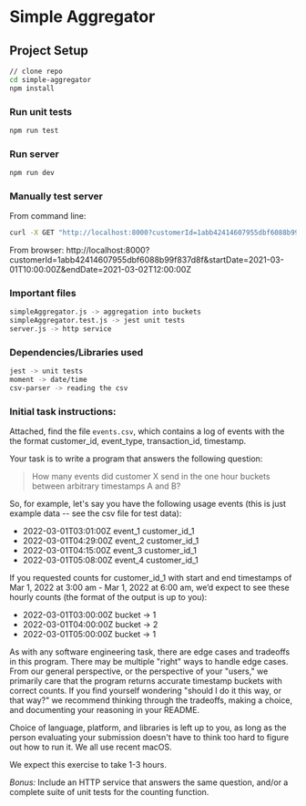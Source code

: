 
# Simple Aggregator

## Project Setup

```sh
// clone repo
cd simple-aggregator 
npm install
```

### Run unit tests
```sh
npm run test
```

### Run server
```sh
npm run dev
```

### Manually test server

From command line:
```sh
curl -X GET "http://localhost:8000?customerId=1abb42414607955dbf6088b99f837d8f&startDate=2021-03-01T10:00:00Z&endDate=2021-03-02T12:00:00Z" 

```
From browser:
http://localhost:8000?customerId=1abb42414607955dbf6088b99f837d8f&startDate=2021-03-01T10:00:00Z&endDate=2021-03-02T12:00:00Z


### Important files
```sh
simpleAggregator.js -> aggregation into buckets
simpleAggregator.test.js -> jest unit tests
server.js -> http service 
```

### Dependencies/Libraries used
```sh
jest -> unit tests
moment -> date/time
csv-parser -> reading the csv
```



### Initial task instructions:

Attached, find the file `events.csv`, which contains a log of events with the
the format customer\_id, event\_type, transaction\_id, timestamp.

Your task is to write a program that answers the following question:

> How many events did customer X send in the one hour buckets between arbitrary timestamps A and B?

So, for example, let's say you have the following usage events (this is just example data -- see the csv file for test data):

- 2022-03-01T03:01:00Z event_1 customer_id_1
- 2022-03-01T04:29:00Z event_2 customer_id_1
- 2022-03-01T04:15:00Z event_3 customer_id_1
- 2022-03-01T05:08:00Z event_4 customer_id_1

If you requested counts for customer_id_1 with start and end timestamps of Mar 1, 2022 at 3:00 am - Mar 1, 2022 at 6:00 am, we’d expect to see these hourly counts (the format of the output is up to you):
- 2022-03-01T03:00:00Z bucket -> 1
- 2022-03-01T04:00:00Z bucket -> 2
- 2022-03-01T05:00:00Z bucket -> 1

As with any software engineering task, there are edge cases and tradeoffs in this program. There may be multiple "right" ways to handle edge cases. From our general perspective, or the perspective of your "users," we primarily care that the program returns accurate timestamp buckets with correct counts. If you find yourself wondering "should I do it this way, or that way?" we recommend thinking through the tradeoffs, making a choice, and documenting your reasoning in your README.

Choice of language, platform, and libraries is left up to you, as long as the
person evaluating your submission doesn't have to think too hard to figure out
how to run it. We all use recent macOS.

We expect this exercise to take 1-3 hours.

*Bonus:* Include an HTTP service that answers the same question, and/or a complete suite of unit tests for the counting function.